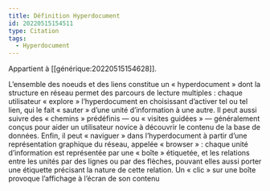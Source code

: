```yaml
---
title: Définition Hyperdocument
id: 20220515154511
type: Citation
tags:
  - Hyperdocument
---
```


Appartient à [[générique:20220515154628]].

L’ensemble des noeuds et des liens constitue un « hyperdocument »
dont la structure en réseau permet des parcours de lecture multiples : chaque
utilisateur « explore » l’hyperdocument en choisissant d’activer tel ou tel
lien, qui le fait « sauter » d’une unité d’information à une autre. Il peut aussi
suivre des « chemins » prédéfinis — ou « visites guidées » — généralement
conçus pour aider un utilisateur novice à découvrir le contenu de la base de
données. Enfin, il peut « naviguer » dans l’hyperdocument à partir d’une représentation
graphique du réseau, appelée « browser » : chaque unité d’information
est représentée par une « boîte » étiquetée, et les relations entre
les unités par des lignes ou par des flèches, pouvant elles aussi porter une
étiquette précisant la nature de cette relation. Un « clic » sur une boîte provoque
l’affichage à l’écran de son contenu
